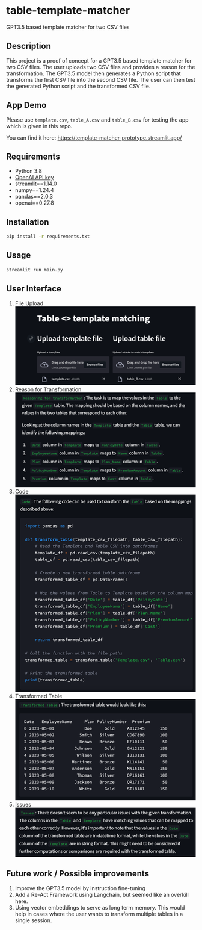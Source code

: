 # table-template-matcher
GPT3.5 based template matcher for two CSV files

## Description

This project is a proof of concept for a GPT3.5 based template matcher for two CSV files. The user uploads two CSV files and provides a reason for the transformation. The GPT3.5 model then generates a Python script that transforms the first CSV file into the second CSV file. The user can then test the generated Python script and the transformed CSV file.

## App Demo
Please use `template.csv`, `table_A.csv` and `table_B.csv` for testing the app which is given
in this repo. 

You can find it here: https://template-matcher-prototype.streamlit.app/


## Requirements

- Python 3.8
- [OpenAI API key](https://beta.openai.com/)
- streamlit==1.14.0
- numpy==1.24.4
- pandas==2.0.3
- openai==0.27.8

## Installation

```bash
pip install -r requirements.txt
```

## Usage

```bash
streamlit run main.py
```

## User Interface

1. File Upload
![Issues](images/file_upload.png)
2. Reason for Transformation
![Issues](images/reasoning.png)
3. Code
![Issues](images/generated_code.png)
4. Transformed Table
![Issues](images/transformed_table.png)
5. Issues
![Issues](images/issues.png)


## Future work / Possible improvements
1. Improve the GPT3.5 model by instruction fine-tuning
2. Add a Re-Act Framework using Langchain, but seemed like an overkill here.
3. Using vector embeddings to serve as long term memory. This would help in cases where the user wants to transform multiple tables in a single session.